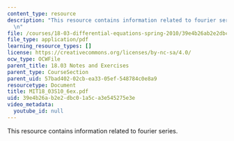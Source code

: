 ```yaml
---
content_type: resource
description: "This resource contains information related to fourier series. \r\n\r\
  \n"
file: /courses/18-03-differential-equations-spring-2010/39e4b26ab2e2dbc01a5ca3e545275e3e_MIT18_03S10_6ex.pdf
file_type: application/pdf
learning_resource_types: []
license: https://creativecommons.org/licenses/by-nc-sa/4.0/
ocw_type: OCWFile
parent_title: 18.03 Notes and Exercises
parent_type: CourseSection
parent_uid: 57bad402-02cb-ea33-05ef-548784c0e8a9
resourcetype: Document
title: MIT18_03S10_6ex.pdf
uid: 39e4b26a-b2e2-dbc0-1a5c-a3e545275e3e
video_metadata:
  youtube_id: null
---
```

This resource contains information related to fourier series. 

